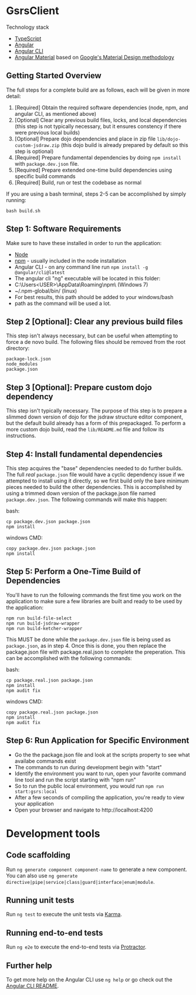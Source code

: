 # GsrsClient

Technology stack

- [TypeScript](https://www.typescriptlang.org/)
- [Angular](https://angular.io/)
- [Angular CLI](https://github.com/angular/angular-cli)
- [Angular Material](https://material.angular.io/) based on [Google's Material Design methodology](https://material.io/design/)

## Getting Started Overview

The full steps for a complete build are as follows, each will be given in more detail:

1. [Required] Obtain the required software dependencies (node, npm, and angular CLI, as mentioned above)
2. [Optional] Clear any previous build files, locks, and local dependencies (this step is not typically necessary, but it ensures constency if there were previous local builds)
3. [Optional] Prepare dojo dependencies and place in zip file `lib/dojo-custom-jsdraw.zip` (this dojo build is already prepared by default so this step is optional)
4. [Required] Prepare fundamental dependencies by doing `npm install` with `package.dev.json` file.
5. [Required] Prepare extended one-time build dependencies using specific build commands
6. [Required] Build, run or test the codebase as normal

If you are using a bash terminal, steps 2-5 can be accomplished by simply running:
```
bash build.sh
```

## Step 1: Software Requirements

Make sure to have these installed in order to run the application:

- [Node](https://nodejs.org/en/)
- [npm](https://www.npmjs.com/) - usually included in the node installation
- Angular CLI - on any command line run `npm install -g @angular/cli@latest`
 - The angular cli "ng" executable will be located in this folder:
  - C:\Users\<USER>\AppData\Roaming\npm\ (Windows 7)
  - ~/.npm-global/bin/ (linux)
  - For best results, this path should be added to your windows/bash
  - path as the command will be used a lot.
  
## Step 2 [Optional]: Clear any previous build files

This step isn't always necessary, but can be useful when attempting to force a de novo build. The following files should be removed from the root directory:

```
package-lock.json
node_modules
package.json
```

## Step 3 [Optional]: Prepare custom dojo dependency

This step isn't typically necessary. The purpose of this step is to prepare a slimmed down version of dojo for the jsdraw structure editor component, but the default build already has a form of this prepackaged. To perform a more custom dojo build, read the `lib/README.md` file and follow its instructions.


## Step 4: Install fundamental dependencies

This step acquires the "base" dependencies needed to do further builds. The full _real_ `package.json` file would have a cyclic dependency issue if we attempted to install using it directly, so we first build only the bare minimum pieces needed to build the other dependencies. This is accomplished by using a trimmed down version of the package.json file named `package.dev.json`. The following commands will make this happen:

bash:
```
cp package.dev.json package.json
npm install
```

windows CMD:
```
copy package.dev.json package.json
npm install
```

## Step 5: Perform a One-Time Build of Dependencies

You'll have to run the following commands the first time you work on the application to make sure a few libraries are built and ready to be used by the application:

```
npm run build-file-select
npm run build-jsdraw-wrapper
npm run build-ketcher-wrapper
```

This MUST be done while the `package.dev.json` file is being used as `package.json`, as in step 4. Once this is done, you then replace the package.json file with package.real.json to complete the preperation. This can be accomplished with the following commands:

bash:
```
cp package.real.json package.json
npm install
npm audit fix
```

windows CMD:
```
copy package.real.json package.json
npm install
npm audit fix
```

## Step 6: Run Application for Specific Environment

- Go the the package.json file and look at the scripts property to see what availabe commands exist
- The commands to run during development begin with "start"
- Identify the environment you want to run, open your favorite command line tool and run the script starting with "npm run"
 - So to run the public local environment, you would run `npm run start:gsrs:local`
- After a few seconds of compiling the application, you're ready to view your application
- Open your browser and navigate to http://localhost:4200

# Development tools


## Code scaffolding

Run `ng generate component component-name` to generate a new component. You can also use `ng generate directive|pipe|service|class|guard|interface|enum|module`.

## Running unit tests

Run `ng test` to execute the unit tests via [Karma](https://karma-runner.github.io).

## Running end-to-end tests

Run `ng e2e` to execute the end-to-end tests via [Protractor](http://www.protractortest.org/).

## Further help

To get more help on the Angular CLI use `ng help` or go check out the [Angular CLI README](https://github.com/angular/angular-cli/blob/master/README.md).

